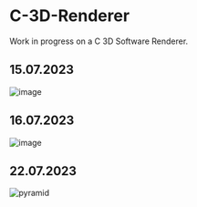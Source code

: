 # C-3D-Renderer
Work in progress on a C 3D Software Renderer.

## 15.07.2023
![image](https://github.com/Jan-Hebbel/C-3D-Renderer/assets/75396907/650adc6e-655b-4fd4-be2a-49c1bbde7416)

## 16.07.2023
![image](https://github.com/Jan-Hebbel/C-3D-Renderer/assets/75396907/f8b48340-5a2c-49a0-a463-3fdcc6979155)

## 22.07.2023
![pyramid](https://github.com/Jan-Hebbel/C-3D-Renderer/assets/75396907/6c987571-21ab-4e1d-b935-5d101adf221f)
